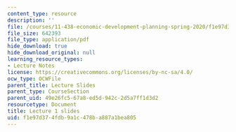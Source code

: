 ```yaml
---
content_type: resource
description: ''
file: /courses/11-438-economic-development-planning-spring-2020/f1e97d374fdb9a1c478ba887a1bea805_MIT11_438s20_lec1.pdf
file_size: 642393
file_type: application/pdf
hide_download: true
hide_download_original: null
learning_resource_types:
- Lecture Notes
license: https://creativecommons.org/licenses/by-nc-sa/4.0/
ocw_type: OCWFile
parent_title: Lecture Slides
parent_type: CourseSection
parent_uid: 49e26fc5-67a8-ed5d-942c-2d5a7ff1d3d2
resourcetype: Document
title: Lecture 1 slides
uid: f1e97d37-4fdb-9a1c-478b-a887a1bea805
---
```

